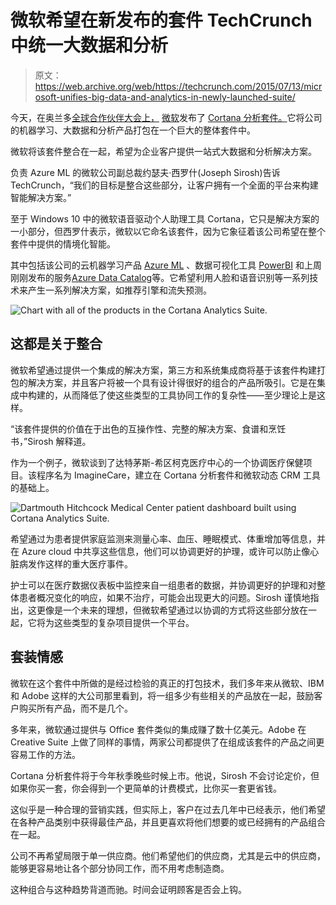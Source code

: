 # 微软希望在新发布的套件 TechCrunch 中统一大数据和分析

> 原文：<https://web.archive.org/web/https://techcrunch.com/2015/07/13/microsoft-unifies-big-data-and-analytics-in-newly-launched-suite/>

今天，在奥兰多[全球合作伙伴大会上，](https://web.archive.org/web/20221006023604/https://wpc.microsoft.com/en/us/) [微软](https://web.archive.org/web/20221006023604/http://www.microsoft.com/en-us/)发布了 [Cortana 分析套件。](https://web.archive.org/web/20221006023604/http://www.microsoft.com/cortanaanalytics)它将公司的机器学习、大数据和分析产品打包在一个巨大的整体套件中。

微软将该套件整合在一起，希望为企业客户提供一站式大数据和分析解决方案。

负责 Azure ML 的微软公司副总裁约瑟夫·西罗什(Joseph Sirosh)告诉 TechCrunch，“我们的目标是整合这些部分，让客户拥有一个全面的平台来构建智能解决方案。”

至于 Windows 10 中的微软语音驱动个人助理工具 Cortana，它只是解决方案的一小部分，但西罗什表示，微软以它命名该套件，因为它象征着该公司希望在整个套件中提供的情境化智能。

其中包括该公司的云机器学习产品 [Azure ML](https://web.archive.org/web/20221006023604/https://beta.techcrunch.com/2015/02/18/microsoft-officially-launches-azure-machine-learning-big-data-platform/) 、数据可视化工具 [PowerBI](https://web.archive.org/web/20221006023604/https://beta.techcrunch.com/2015/07/10/microsoft-takes-power-bi-out-of-preview-open-sources-power-bi-visualization-stack/) 和上周刚刚发布的服务[Azure Data Catalog](https://web.archive.org/web/20221006023604/https://beta.techcrunch.com/2015/07/10/microsoft-announces-public-preview-of-azure-data-catalog/)等。它希望利用人脸和语音识别等一系列技术来产生一系列解决方案，如推荐引擎和流失预测。

![Chart with all of the products in the Cortana Analytics Suite.](img/daa0a7003bc36c3352488f1cf605b694.png)

## 这都是关于整合

微软希望通过提供一个集成的解决方案，第三方和系统集成商将基于该套件构建打包的解决方案，并且客户将被一个具有设计得很好的组合的产品所吸引。它是在集成中构建的，从而降低了使这些类型的工具协同工作的复杂性——至少理论上是这样。

“该套件提供的价值在于出色的互操作性、完整的解决方案、食谱和烹饪书，”Sirosh 解释道。

作为一个例子，微软谈到了达特茅斯-希区柯克医疗中心的一个协调医疗保健项目。该程序名为 ImagineCare，建立在 Cortana 分析套件和微软动态 CRM 工具的基础上。

![Dartmouth Hitchcock Medical Center patient dashboard built using Cortana Analytics Suite.](img/75412f72c8d5b46933aace6bee7e6781.png)

希望通过为患者提供家庭监测来测量心率、血压、睡眠模式、体重增加等信息，并在 Azure cloud 中共享这些信息，他们可以协调更好的护理，或许可以防止像心脏病发作这样的重大医疗事件。

护士可以在医疗数据仪表板中监控来自一组患者的数据，并协调更好的护理和对整体患者概况变化的响应，如果不治疗，可能会出现更大的问题。Sirosh 谨慎地指出，这更像是一个未来的理想，但微软希望通过以协调的方式将这些部分放在一起，它将为这些类型的复杂项目提供一个平台。

## 套装情感

微软在这个套件中所做的是经过检验的真正的打包技术，我们多年来从微软、IBM 和 Adobe 这样的大公司那里看到，将一组多少有些相关的产品放在一起，鼓励客户购买所有产品，而不是几个。

多年来，微软通过提供与 Office 套件类似的集成赚了数十亿美元。Adobe 在 Creative Suite 上做了同样的事情，两家公司都提供了在组成该套件的产品之间更容易工作的方法。

Cortana 分析套件将于今年秋季晚些时候上市。他说，Sirosh 不会讨论定价，但如果你买一套，你会得到一个更简单的计费模式，比你买一套更省钱。

这似乎是一种合理的营销实践，但实际上，客户在过去几年中已经表示，他们希望在各种产品类别中获得最佳产品，并且更喜欢将他们想要的或已经拥有的产品组合在一起。

公司不再希望局限于单一供应商。他们希望他们的供应商，尤其是云中的供应商，能够更容易地让各个部分协同工作，而不用考虑制造商。

这种组合与这种趋势背道而驰。时间会证明顾客是否会上钩。